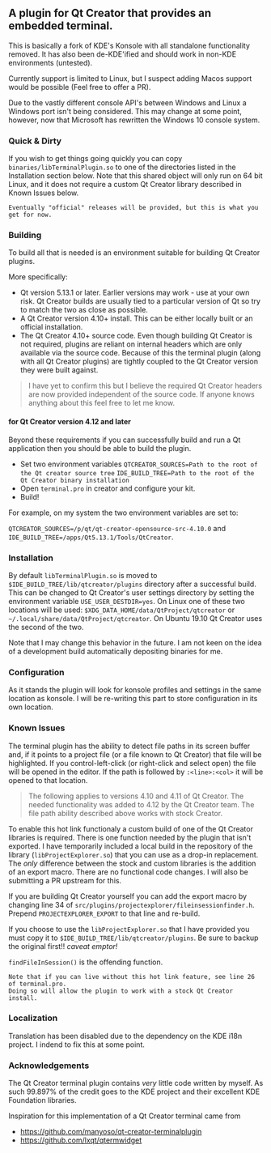 ## A plugin for Qt Creator that provides an embedded terminal.

This is basically a fork of KDE's Konsole with all standalone functionality removed. It has also been de-KDE'ified and should work in non-KDE environments (untested).
    
Currently support is limited to Linux, but I suspect adding Macos support would be possible (Feel free to offer a PR).

Due to the vastly different console API's between Windows and Linux a Windows port isn't being considered. This may change at some point, however, now that Microsoft has rewritten the Windows 10 console system.

### Quick & Dirty
If you wish to get things going quickly you can copy `binaries/libTerminalPlugin.so` to one of the directories listed in the Installation section below. Note that this shared object will only run on 64 bit Linux, and it does not require a custom Qt Creator library described in Known Issues below.

    Eventually "official" releases will be provided, but this is what you get for now.

### Building

To build all that is needed is an environment suitable for building Qt Creator plugins.

More specifically:

* Qt version 5.13.1 or later. Earlier versions may work - use at your own risk. Qt Creator builds are usually tied to a particular version of Qt so try to match the two as close as possible.
* A Qt Creator version 4.10+ install. This can be either locally built or an official installation.
* The Qt Creator 4.10+ source code. Even though building Qt Creator is not required, plugins are reliant on internal headers which are only available via the source code. Because of this the terminal plugin (along with all Qt Creator plugins) are tightly coupled to the Qt Creator version they were built against.

> I have yet to confirm this but I believe the required Qt Creator headers are now provided independent of the source code. If anyone knows anything about this feel free to let me know.

#### for Qt Creator version 4.12 and later


Beyond these requirements if you can successfully build and run a Qt application then you should be able to build the plugin.

* Set two environment variables
    `QTCREATOR_SOURCES=Path to the root of the Qt creator source tree`
    `IDE_BUILD_TREE=Path to the root of the Qt Creator binary installation`
* Open `terminal.pro` in creator and configure your kit.
* Build!

For example, on my system the two environment variables are set to:

`QTCREATOR_SOURCES=/p/qt/qt-creator-opensource-src-4.10.0` and `IDE_BUILD_TREE=/apps/Qt5.13.1/Tools/QtCreator`.

### Installation
By default `libTerminalPlugin.so` is moved to `$IDE_BUILD_TREE/lib/qtcreator/plugins` directory after a successful build. This can be changed to Qt Creator's user settings directory by setting the environment variable `USE_USER_DESTDIR=yes`. On Linux one of these two locations will be used: `$XDG_DATA_HOME/data/QtProject/qtcreator` or `~/.local/share/data/QtProject/qtcreator`. On Ubuntu 19.10 Qt Creator uses the second of the two.

Note that I may change this behavior in the future. I am not keen on the idea of a development build automatically depositing binaries for me.

### Configuration
As it stands the plugin will look for konsole profiles and settings in the same location as konsole. I will be re-writing this part to store configuration in its own location.

### Known Issues

The terminal plugin has the ability to detect file paths in its screen buffer and, if it points to a project file (or a file known to Qt Creator) that file will be highlighted. If you control-left-click (or right-click and select open) the file will be opened in the editor. If the path is followed by `:<line>:<col>` it will be opened to that location.

> The following applies to versions 4.10 and 4.11 of Qt Creator. The needed functionality was added to 4.12 by the Qt Creator team. The file path ability described above works with stock Creator.

To enable this hot link functionaly a custom build of one of the Qt Creator libraries is required. There is one function needed by the plugin that isn't exported. I have temporarily included a local build in the repository of the library (`libProjectExplorer.so`) that you can use as a drop-in replacement. The _only_ difference between the stock and custom libraries is the addition of an export macro. There are no functional code changes. I will also be submitting a PR upstream for this.

If you are building Qt Creator yourself you can add the export macro by changing line 34 of `src/plugins/projectexplorer/fileinsessionfinder.h`. Prepend `PROJECTEXPLORER_EXPORT` to that line and re-build.

If you choose to use the `libProjectExplorer.so` that I have provided you must copy it to `$IDE_BUILD_TREE/lib/qtcreator/plugins`. Be sure to backup the original first!! _caveat emptor!_

`findFileInSession()` is the offending function.

    Note that if you can live without this hot link feature, see line 26 of terminal.pro.
    Doing so will allow the plugin to work with a stock Qt Creator install.

### Localization
Translation has been disabled due to the dependency on the KDE i18n project. I indend to fix this at some point.

### Acknowledgements

The Qt Creator terminal plugin contains _very_ little code written by myself. As such 99.897% of the credit goes to the KDE project and their excellent KDE Foundation libraries.

Inspiration for this implementation of a Qt Creator terminal came from
* https://github.com/manyoso/qt-creator-terminalplugin
* https://github.com/lxqt/qtermwidget